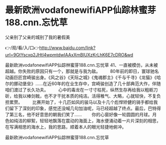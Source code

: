 # 最新欧洲vodafonewifiAPP仙踪林蜜芽188.cnn.忘忧草
父亲别了父亲的城别了我的暑假美

👉/观/看/入/口👉http://www.baidu.com/link?url=9GtYscxq2JHtl4wpmtdwIAAxXmBlUXzKrLhK6E7cDRO&wd

最新欧洲vodafonewifiAPP仙踪林蜜芽188.cnn.忘忧草	41、一直被模仿，从未被超越。你失败的原因只有一个，那就是与我为敌。
　　80年前的即日，寰球驰名动画巨匠宫崎骏出身。《风之谷》《天际之城》《鬼魂郡主》《千与千寻》《龙猫》《哈尔的挪动堡垒》……在近60年的在业生存中，宫崎骏创造了几十部典范大作，伴随咱们渡过了长久功夫。
　　心中的毒龙在一寸寸枯死，纵然生存再给我以粗粝刀斫，给我以棒剑戟，也不才干扰本质的纯洁。活得稚气、大略，心就轻快，不复负担累赘。
　　比赛开始了，十几匹如风的骏马以及十几个彪悍矫健的骑手都给我们留下了深刻的印象，感觉还没喊几句加油呢，马已经超越了终点。最后，巴特得了第三名，他不好意思的朝我们笑了......
　　你的心窗好像一轮圆圆的月球。月色如纯洁的柳絮，轻轻地飘落在震动的海面上，海水便涌动着一片片深刻的相思，在写满相思的海水上，我的思路，顺着本人的眼光轻捷地俯冲。

最新欧洲vodafonewifiAPP仙踪林蜜芽188.cnn.忘忧草
